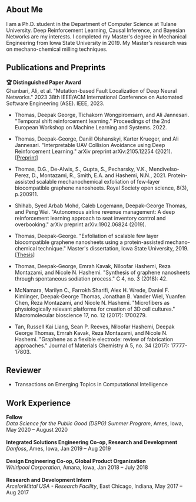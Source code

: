 ## About Me
I am a Ph.D. student in the Department of Computer Science at Tulane University. Deep Reinforcement Learning, Causal Inference, and Bayesian Networks are my interests. I completed my Master's degree in Mechanical Engineering from Iowa State University in 2019. My Master's research was on mechano-chemical milling techniques.

## Publications and Preprints

<p>
  <span style="color: #gold; font-weight: bold;">🏆 Distinguished Paper Award</span><br>
Ghanbari, Ali, et al. "Mutation-based Fault Localization of Deep Neural Networks." 2023 38th IEEE/ACM International Conference on Automated Software Engineering (ASE). IEEE, 2023.
</p>

- Thomas, Deepak George, Tichakorn Wongpiromsarn, and Ali Jannesari. "Temporal shift reinforcement learning." Proceedings of the 2nd European Workshop on Machine Learning and Systems. 2022.

- Thomas, Deepak-George, Daniil Olshanskyi, Karter Krueger, and Ali Jannesari. "Interpretable UAV Collision Avoidance using Deep Reinforcement Learning." arXiv preprint arXiv:2105.12254 (2021). [[Preprint]](https://github.com/Deepakgthomas/deepakgthomas.github.io/files/9294702/2105.12254.pdf)
  
  
- Thomas, D.G., De-Alwis, S., Gupta, S., Pecharsky, V.K., Mendivelso-Perez, D., Montazami, R., Smith, E.A. and Hashemi, N.N., 2021. Protein-assisted scalable mechanochemical exfoliation of few-layer biocompatible graphene nanosheets. Royal Society open science, 8(3), p.200911.   
 
- Shihab, Syed Arbab Mohd, Caleb Logemann, Deepak-George Thomas, and Peng Wei. "Autonomous airline revenue management: A deep reinforcement learning approach to seat inventory control and overbooking." arXiv preprint arXiv:1902.06824 (2019).

- Thomas, Deepak-George. "Exfoliation of scalable few layer biocompatible graphene nanosheets using a protein-assisted mechano-chemical technique." Master's dissertation, Iowa State University, 2019. [[Thesis]](https://github.com/Deepakgthomas/deepakgthomas.github.io/files/9294745/Thomas_iastate_0097M_17985.pdf) 

- Thomas, Deepak-George, Emrah Kavak, Niloofar Hashemi, Reza Montazami, and Nicole N. Hashemi. "Synthesis of graphene nanosheets through spontaneous sodiation process." C 4, no. 3 (2018): 42.

- McNamara, Marilyn C., Farrokh Sharifi, Alex H. Wrede, Daniel F. Kimlinger, Deepak‐George Thomas, Jonathan B. Vander Wiel, Yuanfen Chen, Reza Montazami, and Nicole N. Hashemi. "Microfibers as physiologically relevant platforms for creation of 3D cell cultures." Macromolecular bioscience 17, no. 12 (2017): 1700279.

- Tan, Russell Kai Liang, Sean P. Reeves, Niloofar Hashemi, Deepak George Thomas, Emrah Kavak, Reza Montazami, and Nicole N. Hashemi. "Graphene as a flexible electrode: review of fabrication approaches." Journal of Materials Chemistry A 5, no. 34 (2017): 17777-17803. 

## Reviewer

- Transactions on Emerging Topics in Computational Intelligence

## Work Experience

**Fellow**<br>
*Data Science for the Public Good (DSPG) Summer Program*, Ames, Iowa, May 2020 – August 2020 <br><br>
**Integrated Solutions Engineering Co-op, Research and Development**<br>
*Danfoss*, Ames, Iowa, Jan 2019 – Aug 2019 <br><br>
**Design Engineering Co-op, Global Product Organization**<br>
*Whirlpool Corporation*, Amana, Iowa, Jan 2018 – July 2018<br><br>
**Research and Development Intern**<br>
*ArcelorMittal USA - Research Facility*, East Chicago, Indiana, May 2017 – Aug 2017

